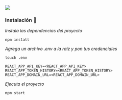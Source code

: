 <img src="https://res.cloudinary.com/ddzlqebet/image/upload/v1663445575/Captura_de_pantalla_de_2022-09-17_17-15-17_ako45j.png">

### Instalación 🔧

_Instala las dependencias del proyecto_

```
npm install
```

_Agrega un archivo .env a la raiz y pon tus credenciales_

```
touch .env

REACT_APP_API_KEY=<REACT_APP_API_KEY>
REACT_APP_TOKEN_HISTORY=<REACT_APP_TOKEN_HISTORY>
REACT_APP_DOMAIN_URL=<REACT_APP_DOMAIN_URL>
```

_Ejecuta el proyecto_

```
npm start
```


